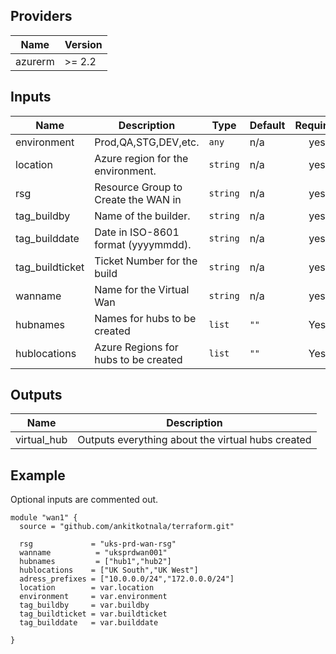## Providers

| Name | Version |
|------|---------|
| azurerm | >= 2.2 |

## Inputs

| Name | Description | Type | Default | Required |
|------|-------------|------|---------|:--------:|
| environment | Prod,QA,STG,DEV,etc. | `any` | n/a | yes |
| location | Azure region for the environment. | `string` | n/a | yes |
| rsg | Resource Group to Create the WAN in | `string` | n/a | yes |
| tag\_buildby | Name of the builder. | `string` | n/a | yes |
| tag\_builddate | Date in ISO-8601 format (yyyymmdd). | `string` | n/a | yes |
| tag\_buildticket | Ticket Number for the build | `string` | n/a | yes |
| wanname | Name for the Virtual Wan | `string` | n/a | yes |
| hubnames | Names for hubs to be created | `list` | `""` | Yes |
| hublocations | Azure Regions for hubs to be created | `list` | `""` | Yes |

## Outputs

| Name | Description |
|------|-------------|
| virtual\_hub | Outputs everything about the virtual hubs created |


## Example

Optional inputs are commented out.

```hcl
module "wan1" {
  source = "github.com/ankitkotnala/terraform.git"

  rsg             = "uks-prd-wan-rsg"
  wanname          = "uksprdwan001"
  hubnames         = ["hub1","hub2"]
  hublocations    = ["UK South","UK West"]
  adress_prefixes = ["10.0.0.0/24","172.0.0.0/24"]
  location        = var.location
  environment     = var.environment
  tag_buildby     = var.buildby
  tag_buildticket = var.buildticket
  tag_builddate   = var.builddate
  
}
```
